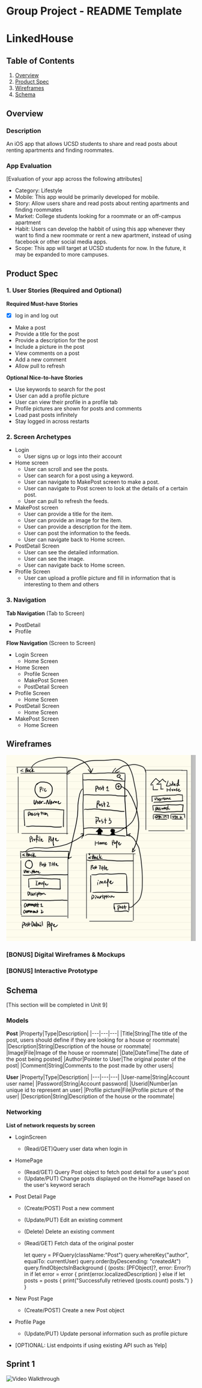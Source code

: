 Group Project - README Template
===

# LinkedHouse

## Table of Contents
1. [Overview](#Overview)
1. [Product Spec](#Product-Spec)
1. [Wireframes](#Wireframes)
2. [Schema](#Schema)

## Overview
### Description
An iOS app that allows UCSD students to share and read posts about renting apartments and finding roommates.
### App Evaluation
[Evaluation of your app across the following attributes]
- Category: Lifestyle
- Mobile: This app would be primarily developed for mobile.
- Story: Allow users share and read posts about renting apartments and finding roommates
- Market: College students looking for a roommate or an off-campus apartment
- Habit: Users can develop the habbit of using this app whenever they want to find a new roommate or rent a new apartment, instead of using facebook or other social media apps.
- Scope: This app will target at UCSD students for now. In the future, it may be expanded to more campuses.

## Product Spec

### 1. User Stories (Required and Optional)

**Required Must-have Stories**

- [x] log in and log out
* Make a post
* Provide a title for the post
* Provide a description for the post
* Include a picture in the post
* View comments on a post
* Add a new comment
* Allow pull to refresh


**Optional Nice-to-have Stories**

* Use keywords to search for the post
* User can add a profile picture
* User can view their profile in a profile tab
* Profile pictures are shown for posts and comments
* Load past posts infinitely
* Stay logged in across restarts

### 2. Screen Archetypes
* Login
   * User signs up or logs into their account
* Home screen 
   * User can scroll and see the posts.
   * User can search for a post using a keyword.
   * User can navigate to MakePost screen to make a post.
   * User can navigate to Post screen to look at the details of a certain post.
   * User can pull to refresh the feeds.
* MakePost screen 
   * User can provide a title for the item.
   * User can provide an image for the item.
   * User can provide a description for the item.
   * User can post the information to the feeds.
   * User can navigate back to Home screen.
* PostDetail Screen
   * User can see the detailed information.
   * User can see the image.
   * User can navigate back to Home screen.
* Profile Screen
   * User can upload a profile picture and fill in information that is interesting to them and others

### 3. Navigation

**Tab Navigation** (Tab to Screen)

* PostDetail
* Profile

**Flow Navigation** (Screen to Screen)

* Login Screen
   * Home Screen
* Home Screen
   * Profile Screen
   * MakePost Screen 
   * PostDetail Screen
* Profile Screen
   * Home Screen
* PostDetail Screen
   * Home Screen
* MakePost Screen
   * Home Screen 
  

## Wireframes
<img src="outline.jpg" width=600>

### [BONUS] Digital Wireframes & Mockups

### [BONUS] Interactive Prototype

## Schema 
[This section will be completed in Unit 9]
### Models
**Post**
|Property|Type|Description|
|---|---|---|
|Title|String|The title of the post, users should define if they are looking for a house or roommate|
|Description|String|Description of the house or roommate|
|Image|File|Image of the house or roommate|
|Date|DateTime|The date of the post being posted|
|Author|Pointer to User|The original poster of the post|
|Comment|String|Comments to the post made by other users|

**User**
|Property|Type|Description|
|---|---|---|
|User-name|String|Account user name|
|Password|String|Account password|
|Userid|Number|an unique id to represent an user|
|Profile picture|File|Profile picture of the user|
|Description|String|Description of the house or the roommate|

### Networking
**List of network requests by screen**
* LoginScreen
  * (Read/GET)Query user data when login in
* HomePage
  * (Read/GET) Query Post object to fetch post detail for a user's post
  * (Update/PUT) Change posts displayed on the HomePage based on the user's keyword serach
* Post Detail Page
  * (Create/POST) Post a new comment
  * (Update/PUT) Edit an existing comment
  * (Delete) Delete an existing comment
  * (Read/GET) Fetch data of the original poster
  
    let query = PFQuery(className:"Post")
    query.whereKey("author", equalTo: currentUser)
    query.order(byDescending: "createdAt")
    query.findObjectsInBackground { (posts: [PFObject]?, error: Error?) in
    if let error = error { 
      print(error.localizedDescription)
    } else if let posts = posts {
        print("Successfully retrieved \(posts.count) posts.")
      }
    }
    
* New Post Page
  * (Create/POST) Create a new Post object
* Profile Page
  * (Update/PUT) Update personal information such as profile picture
- [OPTIONAL: List endpoints if using existing API such as Yelp]
## Sprint 1

<img src='https://recordit.co/acB8wYyr2G' title='Video Walkthrough' width='' alt='Video Walkthrough' />
